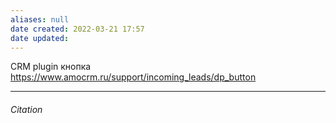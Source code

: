 ```yaml
---
aliases: null
date created: 2022-03-21 17:57
date updated:
---
```


CRM plugin кнопка https://www.amocrm.ru/support/incoming_leads/dp_button


---

###### Citation

